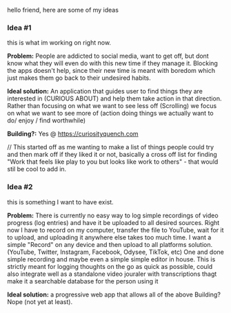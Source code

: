 hello friend, here are some of my ideas


### Idea #1 
this is what im working on right now.

**Problem:** People are addicted to social media, want to get off, but dont know what they will even do with this new time if they manage it. Blocking the apps doesn't help, since their new time is meant with boredom which just makes them go back to their undesired habits.

**Ideal solution:** An application that guides user to find things they are interested in (CURIOUS ABOUT) and help them take action in that direction. Rather than focusing on what we want to see less off (Scrolling) we focus on what we want to see more of (action doing things we actually want to do/ enjoy / find worthwhile)

**Building?:** Yes @ https://curiosityquench.com

// This started off as me wanting to make a list of things people could try and then mark off if they liked it or not, basically a cross off list for finding "Work that feels like play to you but looks like work to others" - that would stil be cool to add in.

### Idea #2
this is something I want to have exist.

**Problem:** There is currently no easy way to log simple recordings of video progress (log entries) and have it be uploaded to all desired sources. Right now I have to record on my computer, transfer the file to YouTube, wait for it to upload, and uploading it anywhere else takes too much time. I want a simple "Record" on any device and then upload to all platforms solution. (YouTube, Twitter, Instagram, Facebook, Odysee, TikTok, etc) One and done simple recording and maybe even a simple simple editor in house. This is strictly meant for logging thoughts on the go as quick as possible, could also integrate well as a standalone video jouraler with transcriptions thagt make it a searchable database for the person using it

**Ideal solution:** a progressive web app that allows all of the above
Building? Nope (not yet at least). 

